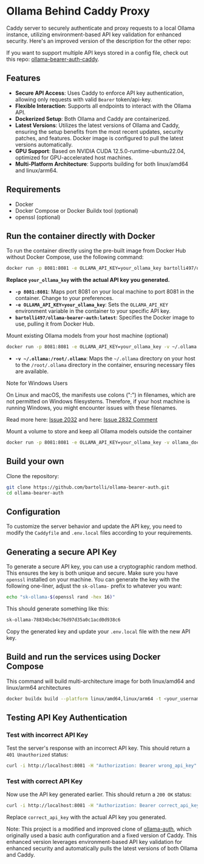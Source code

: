 # Ollama Behind Caddy Proxy

Caddy server to securely authenticate and proxy requests to a local Ollama instance, utilizing environment-based API key validation for enhanced security.
Here's an improved version of the description for the other repo:

If you want to support multiple API keys stored in a config file, check out this repo: [ollama-bearer-auth-caddy](https://github.com/bartolli/ollama-bearer-auth-caddy).

## Features

- **Secure API Access**: Uses Caddy to enforce API key authentication, allowing only requests with valid `Bearer` token/api-key.
- **Flexible Interaction**: Supports all endpoints to interact with the Ollama API.
- **Dockerized Setup**: Both Ollama and Caddy are containerized.
- **Latest Versions**: Utilizes the latest versions of Ollama and Caddy, ensuring the setup benefits from the most recent updates, security patches, and features. Docker image is configured to pull the latest versions automatically.
- **GPU Support**: Based on NVIDIA CUDA 12.5.0-runtime-ubuntu22.04, optimized for GPU-accelerated host machines.
- **Multi-Platform Architecture**: Supports building for both linux/amd64 and linux/arm64.

## Requirements

- Docker
- Docker Compose or Docker Buildx tool (optional)
- openssl (optional)

## Run the container directly with Docker

To run the container directly using the pre-built image from Docker Hub without Docker Compose, use the following command:

```bash
docker run -p 8081:8081 -e OLLAMA_API_KEY=your_ollama_key bartolli497/ollama-bearer-auth:cuda
```

**Replace `your_ollama_key` with the actual API key you generated.**

- **`-p 8081:8081`**: Maps port 8081 on your local machine to port 8081 in the container. Change to your preferences.
- **`-e OLLAMA_API_KEY=your_ollama_key`**: Sets the `OLLAMA_API_KEY` environment variable in the container to your specific API key.
- **`bartolli497/ollama-bearer-auth:latest`**: Specifies the Docker image to use, pulling it from Docker Hub.

Mount existing Ollama models from your host machine (optional)

```bash
docker run -p 8081:8081 -e OLLAMA_API_KEY=your_ollama_key -v ~/.ollama:/root/.ollama bartolli497/ollama-bearer-auth:cuda
```

- **`-v ~/.ollama:/root/.ollama`**: Maps the `~/.ollama` directory on your host to the `/root/.ollama` directory in the container, ensuring necessary files are available.

Note for Windows Users

On Linux and macOS, the manifests use colons (":") in filenames, which are not permitted on Windows filesystems. Therefore, if your host machine is running Windows, you might encounter issues with these filenames.

Read more here: [Issue 2032](https://github.com/ollama/ollama/issues/2032)
and here: [Issue 2832 Comment](https://github.com/ollama/ollama/issues/2832#issuecomment-1994889376)

Mount a volume to store and keep all Ollama models outside the container

```bash
docker run -p 8081:8081 -e OLLAMA_API_KEY=your_ollama_key -v ollama_docker_volume:/root/.ollama bartolli497/ollama-bearer-auth:cuda
```

## Build your own

Clone the repository:

```bash
git clone https://github.com/bartolli/ollama-bearer-auth.git
cd ollama-bearer-auth
```

## Configuration

To customize the server behavior and update the API key, you need to modify the `Caddyfile` and `.env.local` files according to your requirements.

## Generating a secure API Key

To generate a secure API key, you can use a cryptographic random method. This ensures the key is both unique and secure. Make sure you have `openssl` installed on your machine. You can generate the key with the following one-liner, adjust the `sk-ollama-` prefix to whatever you want:

```bash
echo "sk-ollama-$(openssl rand -hex 16)"
```

This should generate something like this:

```bash
sk-ollama-78834bcb4c76d97d35a0c1acd0d938c6
```

Copy the generated key and update your `.env.local` file with the new API key.

## Build and run the services using Docker Compose

This command will build multi-architecture image for both linux/amd64 and linux/arm64 architectures

```bash
docker buildx build --platform linux/amd64,linux/arm64 -t <your_username>/<image_name>:<tag> .
```

## Testing API Key Authentication

### Test with incorrect API Key

Test the server's response with an incorrect API key. This should return a `401 Unauthorized` status:

```bash
curl -i http://localhost:8081 -H "Authorization: Bearer wrong_api_key"
```

### Test with correct API Key

Now use the API key generated earlier. This should return a `200 OK` status:

```bash
curl -i http://localhost:8081 -H "Authorization: Bearer correct_api_key"
```

Replace `correct_api_key` with the actual API key you generated.

Note: This project is a modified and improved clone of [ollama-auth](https://github.com/g1ibby/ollama-auth), which originally used a basic auth configuration and a fixed version of Caddy. This enhanced version leverages environment-based API key validation for enhanced security and automatically pulls the latest versions of both Ollama and Caddy.
